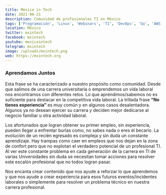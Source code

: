 ```yaml
---
title: México in Tech
date: 2021-06-21
description: Comunidad de profesionales TI en México
tags: ['Programación', 'Linux', 'Webinars', 'TI', 'DevOps', 'Go', 'AWS','Cloud', 'Git', 'Docker']
location: México
twitter: mxintech
facebook: mxintech
youtube: mexicointech
telegram: mxintech
image: /uploads/mxintech.png
web: https://mxintech.org
---
```


### Aprendamos Juntos
Esta frase se ha caracterizado a nuestro propósito como comunidad. Desde que salimos de una carrera universitaria o emprendemos un vida laboral nos encontramos con diferentes retos.
Lo que aprendimos/sabemos no es suficiente para destacar en la competitiva vida laboral. La trillada frase **“No tienes experiencia”** es muy común y en algunos casos desalentadora. Algunos ya no desean ejercer su carrera y deciden mejor dedicarse al negocio familiar u otra actividad laboral.

Los afortunados que logran obtener su primer empleo, sin experiencia, pueden llegar a enfrentar burlas como, no sabes nada o eres él becario.
La evolución de un recién egresado es compleja y sin duda un constante aprendizaje. Hay trampas como caer en empleos que nos dejan en la zona de confort pero que no explotan el verdadero potencial de un profesional TI.
Al ver este constante problema en cada generación de la carrera en TI de varias Universidades sin duda se necesitan tomar acciones para resolver este escalón profesional que no todos logran pasar.

Nos encanta crear contenido que nos ayude a reforzar lo que aprendemos y que nos ayude a crear experiencia para esos futuros eventos/incidentes laborales o simplemente para resolver un problema técnico en nuestra carrera profesional.
